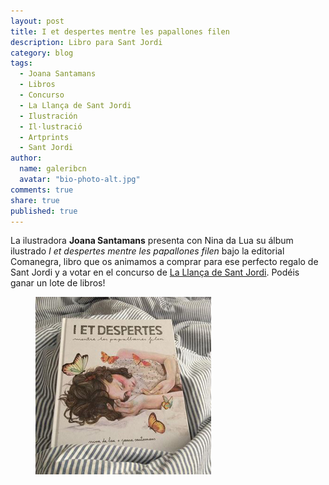 ```yaml
---
layout: post
title: I et despertes mentre les papallones filen
description: Libro para Sant Jordi
category: blog
tags: 
  - Joana Santamans
  - Libros
  - Concurso
  - La Llança de Sant Jordi
  - Ilustración
  - Il·lustració
  - Artprints
  - Sant Jordi
author: 
  name: galeribcn
  avatar: "bio-photo-alt.jpg"
comments: true
share: true
published: true
---
```


La ilustradora **Joana Santamans** presenta con Nina da Lua su álbum ilustrado _I et despertes mentre les papallones filen_ bajo la editorial Comanegra, libro que os animamos a comprar para ese perfecto regalo de Sant Jordi y a votar en el concurso de [La Llança de Sant Jordi](http://shar.es/1fPcBL "La Llança de Sant Jordi"). Podéis ganar un lote de libros!  

<figure>
	<a href="/images/Captura.JPG"><img src="/images/Captura.JPG" alt="I et despertes mentre les papallones filen Joana Santamans Sant Jordi en galeribcn"></a>
</figure>
